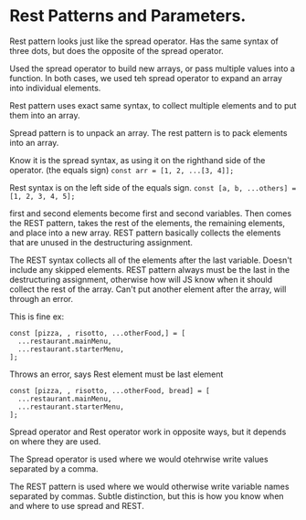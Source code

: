# Rest Patterns and Parameters.

Rest pattern looks just like the spread operator. Has the same syntax of three dots, but does the opposite of the spread operator.

Used the spread operator to build new arrays, or pass multiple values into a function. In both cases, we used teh spread operator to expand an array into individual elements.

Rest pattern uses exact same syntax, to collect multiple elements and to put them into an array.

Spread pattern is to unpack an array. The rest pattern is to pack elements into an array.

Know it is the spread syntax, as using it on the righthand side of the operator. (the equals sign)
`const arr = [1, 2, ...[3, 4]];`

Rest syntax is on the left side of the equals sign.
`const [a, b, ...others] = [1, 2, 3, 4, 5];`

first and second elements become first and second variables. Then comes the REST pattern, takes the rest of the elements, the remaining elements, and place into a new array. REST pattern basically collects the elements that are unused in the destructuring assignment.

The REST syntax collects all of the elements after the last variable. Doesn't include any skipped elements. REST pattern always must be the last in the destructuring assignment, otherwise how will JS know when it should collect the rest of the array. Can't put another element after the array, will through an error.

This is fine ex:

```
const [pizza, , risotto, ...otherFood,] = [
  ...restaurant.mainMenu,
  ...restaurant.starterMenu,
];
```

Throws an error, says Rest element must be last element

```
const [pizza, , risotto, ...otherFood, bread] = [
  ...restaurant.mainMenu,
  ...restaurant.starterMenu,
];
```

Spread operator and Rest operator work in opposite ways, but it depends on where they are used.

The Spread operator is used where we would otehrwise write values separated by a comma.

The REST pattern is used where we would otherwise write variable names separated by commas. Subtle distinction, but this is how you know when and where to use spread and REST.
